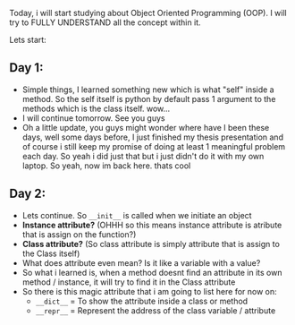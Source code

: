 Today, i will start studying about Object Oriented Programming (OOP). I will try to FULLY UNDERSTAND all the concept within it.

Lets start:

## Day 1:

- Simple things, I learned something new which is what "self" inside a method. So the self itself is python by default pass 1 argument to the methods which is the class itself. wow...
- I will continue tomorrow. See you guys
- Oh a little update, you guys might wonder where have I been these days, well some days before, I just finished my thesis presentation and of course i still keep my promise of doing at least 1 meaningful problem each day. So yeah i did just that but i just didn't do it with my own laptop. So yeah, now im back here. thats cool

## Day 2:

- Lets continue. So `__init__` is called when we initiate an object
- **Instance attribute?** (OHHH so this means instance attribute is atribute that is assign on the function?)
- **Class attribute?** (So class attribute is simply attribute that is assign to the Class itself)
- What does attribute even mean? Is it like a variable with a value?
- So what i learned is, when a method doesnt find an attribute in its own method / instance, it will try to find it in the Class attribute
- So there is this magic attribute that i am going to list here for now on:
  - `__dict__` = To show the attribute inside a class or method
  - `__repr__` = Represent the address of the class variable / attribute
